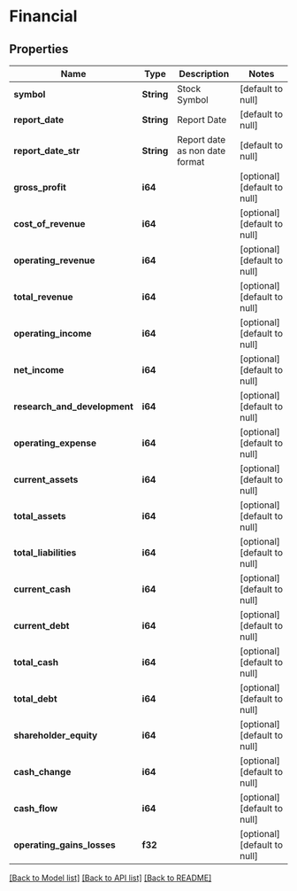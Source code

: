 # Financial

## Properties
Name | Type | Description | Notes
------------ | ------------- | ------------- | -------------
**symbol** | **String** | Stock Symbol | [default to null]
**report_date** | **String** | Report Date | [default to null]
**report_date_str** | **String** | Report date as non date format | [default to null]
**gross_profit** | **i64** |  | [optional] [default to null]
**cost_of_revenue** | **i64** |  | [optional] [default to null]
**operating_revenue** | **i64** |  | [optional] [default to null]
**total_revenue** | **i64** |  | [optional] [default to null]
**operating_income** | **i64** |  | [optional] [default to null]
**net_income** | **i64** |  | [optional] [default to null]
**research_and_development** | **i64** |  | [optional] [default to null]
**operating_expense** | **i64** |  | [optional] [default to null]
**current_assets** | **i64** |  | [optional] [default to null]
**total_assets** | **i64** |  | [optional] [default to null]
**total_liabilities** | **i64** |  | [optional] [default to null]
**current_cash** | **i64** |  | [optional] [default to null]
**current_debt** | **i64** |  | [optional] [default to null]
**total_cash** | **i64** |  | [optional] [default to null]
**total_debt** | **i64** |  | [optional] [default to null]
**shareholder_equity** | **i64** |  | [optional] [default to null]
**cash_change** | **i64** |  | [optional] [default to null]
**cash_flow** | **i64** |  | [optional] [default to null]
**operating_gains_losses** | **f32** |  | [optional] [default to null]

[[Back to Model list]](../README.md#documentation-for-models) [[Back to API list]](../README.md#documentation-for-api-endpoints) [[Back to README]](../README.md)


